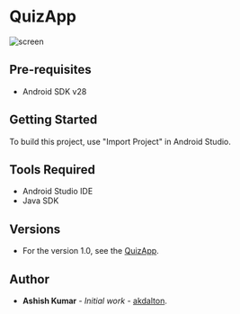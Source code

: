 # QuizApp
![screen](../master/app/src/main/res/drawable/quiz2.png)

## Pre-requisites
* Android SDK v28

## Getting Started
To build this project, use "Import Project" in Android Studio.

## Tools Required
* Android Studio IDE
* Java SDK

## Versions
* For the version 1.0, see the [QuizApp](https://github.com/akdalton/QuizApp).

## Author
* **Ashish Kumar** - *Initial work* - [akdalton](https://github.com/akdalton).
